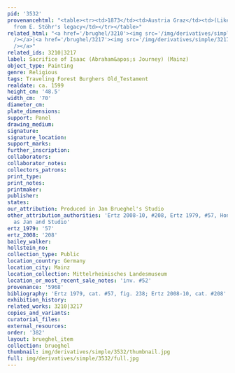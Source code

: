 ```yaml
---
pid: '3532'
provenancehtml: "<table><tr><td>1873</td><td>Austria Graz</td><td>(Likely Graz) Acquired
  from E. Stöhr's legacy</td></tr></table>"
related_html: "<a href='/brughel/3210'><img src='/img/derivatives/simple/3210/thumbnail.jpg'
  /></a>|<a href='/brughel/3217'><img src='/img/derivatives/simple/3217/thumbnail.jpg'
  /></a>"
related_ids: 3210|3217
label: Sacrifice of Isaac (Abraham&apos;s Journey) (Mainz)
object_type: Painting
genre: Religious
tags: Traveling Forest Burghers Old_Testament
realdate: ca. 1599
height_cm: '48.5'
width_cm: '70'
diameter_cm:
plate_dimensions:
support: Panel
drawing_medium:
signature:
signature_location:
support_marks:
further_inscription:
collaborators:
collaborator_notes:
collectors_patrons:
print_type:
print_notes:
printmaker:
publisher:
states:
our_attribution: Produced in Jan Brueghel's Studio
other_attribution_authorities: 'Ertz 2008-10, #208, Ertz 1979, #57, Honig database
  as Jan and Studio'
ertz_1979: '57'
ertz_2008: '208'
bailey_walker:
hollstein_no:
collection_type: Public
location_country: Germany
location_city: Mainz
location_collection: Mittelrheinisches Landesmuseum
location_or_most_recent_sale_notes: 'inv. #52'
provenance: '5968'
bibliography: 'Ertz 1979, cat. #57, fig. 238; Ertz 2008-10, cat. #208'
exhibition_history:
related_works: 3210|3217
copies_and_variants:
curatorial_files:
external_resources:
order: '382'
layout: brueghel_item
collection: brueghel
thumbnail: img/derivatives/simple/3532/thumbnail.jpg
full: img/derivatives/simple/3532/full.jpg
---
```

